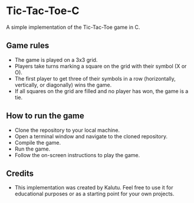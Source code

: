 # Tic-Tac-Toe-C
A simple implementation of the Tic-Tac-Toe game in C.

## Game rules
- The game is played on a 3x3 grid.
- Players take turns marking a square on the grid with their symbol (X or O).
- The first player to get three of their symbols in a row (horizontally, vertically, or diagonally) wins the game.
- If all squares on the grid are filled and no player has won, the game is a tie.

## How to run the game
- Clone the repository to your local machine.
- Open a terminal window and navigate to the cloned repository.
- Compile the game.
- Run the game.
- Follow the on-screen instructions to play the game.

## Credits
- This implementation was created by Kalutu. Feel free to use it for educational purposes or as a starting point for your own projects.

